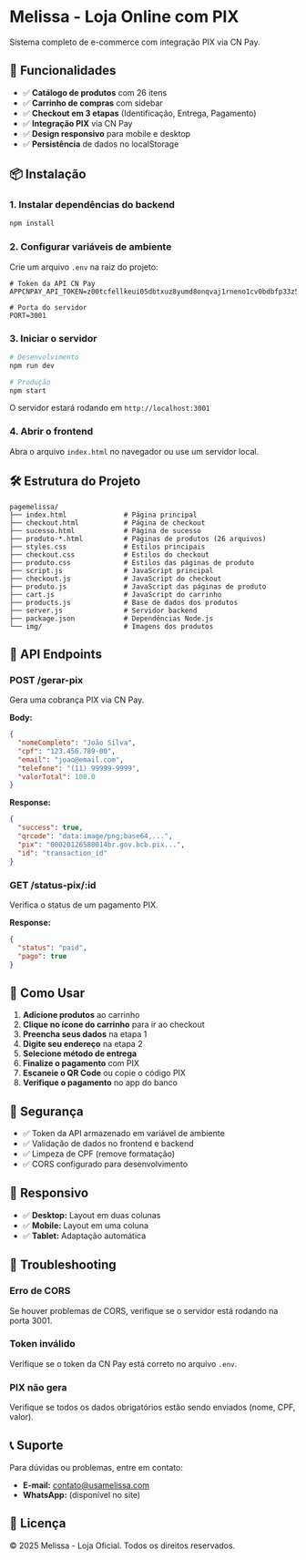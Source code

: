 # Melissa - Loja Online com PIX

Sistema completo de e-commerce com integração PIX via CN Pay.

## 🚀 Funcionalidades

- ✅ **Catálogo de produtos** com 26 itens
- ✅ **Carrinho de compras** com sidebar
- ✅ **Checkout em 3 etapas** (Identificação, Entrega, Pagamento)
- ✅ **Integração PIX** via CN Pay
- ✅ **Design responsivo** para mobile e desktop
- ✅ **Persistência** de dados no localStorage

## 📦 Instalação

### 1. Instalar dependências do backend

```bash
npm install
```

### 2. Configurar variáveis de ambiente

Crie um arquivo `.env` na raiz do projeto:

```env
# Token da API CN Pay
APPCNPAY_API_TOKEN=z00tcfellkeui05dbtxuz8yumd8onqvaj1rneno1cv0bdbfp33z5dhjjyf5ke2tl

# Porta do servidor
PORT=3001
```

### 3. Iniciar o servidor

```bash
# Desenvolvimento
npm run dev

# Produção
npm start
```

O servidor estará rodando em `http://localhost:3001`

### 4. Abrir o frontend

Abra o arquivo `index.html` no navegador ou use um servidor local.

## 🛠️ Estrutura do Projeto

```
pagemelissa/
├── index.html              # Página principal
├── checkout.html           # Página de checkout
├── sucesso.html            # Página de sucesso
├── produto-*.html          # Páginas de produtos (26 arquivos)
├── styles.css              # Estilos principais
├── checkout.css            # Estilos do checkout
├── produto.css             # Estilos das páginas de produto
├── script.js               # JavaScript principal
├── checkout.js             # JavaScript do checkout
├── produto.js              # JavaScript das páginas de produto
├── cart.js                 # JavaScript do carrinho
├── products.js             # Base de dados dos produtos
├── server.js               # Servidor backend
├── package.json            # Dependências Node.js
└── img/                    # Imagens dos produtos
```

## 🔧 API Endpoints

### POST /gerar-pix

Gera uma cobrança PIX via CN Pay.

**Body:**

```json
{
  "nomeCompleto": "João Silva",
  "cpf": "123.456.789-00",
  "email": "joao@email.com",
  "telefone": "(11) 99999-9999",
  "valorTotal": 100.0
}
```

**Response:**

```json
{
  "success": true,
  "qrcode": "data:image/png;base64,...",
  "pix": "00020126580014br.gov.bcb.pix...",
  "id": "transaction_id"
}
```

### GET /status-pix/:id

Verifica o status de um pagamento PIX.

**Response:**

```json
{
  "status": "paid",
  "pago": true
}
```

## 🎯 Como Usar

1. **Adicione produtos** ao carrinho
2. **Clique no ícone do carrinho** para ir ao checkout
3. **Preencha seus dados** na etapa 1
4. **Digite seu endereço** na etapa 2
5. **Selecione método de entrega**
6. **Finalize o pagamento** com PIX
7. **Escaneie o QR Code** ou copie o código PIX
8. **Verifique o pagamento** no app do banco

## 🔐 Segurança

- ✅ Token da API armazenado em variável de ambiente
- ✅ Validação de dados no frontend e backend
- ✅ Limpeza de CPF (remove formatação)
- ✅ CORS configurado para desenvolvimento

## 📱 Responsivo

- ✅ **Desktop:** Layout em duas colunas
- ✅ **Mobile:** Layout em uma coluna
- ✅ **Tablet:** Adaptação automática

## 🐛 Troubleshooting

### Erro de CORS

Se houver problemas de CORS, verifique se o servidor está rodando na porta 3001.

### Token inválido

Verifique se o token da CN Pay está correto no arquivo `.env`.

### PIX não gera

Verifique se todos os dados obrigatórios estão sendo enviados (nome, CPF, valor).

## 📞 Suporte

Para dúvidas ou problemas, entre em contato:

- **E-mail:** contato@usamelissa.com
- **WhatsApp:** (disponível no site)

## 📄 Licença

© 2025 Melissa - Loja Oficial. Todos os direitos reservados.
